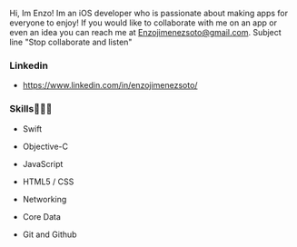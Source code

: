 
Hi, Im Enzo! Im an iOS developer who is passionate about making apps for everyone to enjoy! If you would like to collaborate with me on an app or even an idea you can reach me at Enzojimenezsoto@gmail.com.  Subject line "Stop collaborate and listen"

### Linkedin
- https://www.linkedin.com/in/enzojimenezsoto/

### Skills👨🏽‍💻

- Swift             

- Objective-C           

- JavaScript    

- HTML5 / CSS

- Networking

- Core Data

 - Git and Github












